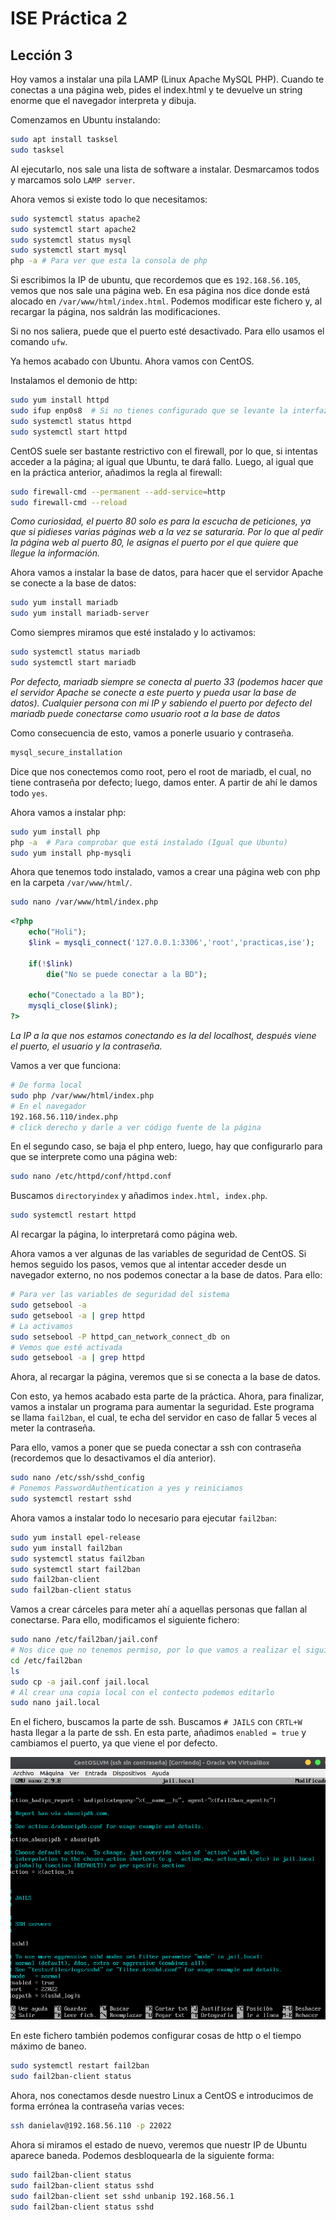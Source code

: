 # ISE Práctica 2

## Lección 3

Hoy vamos a instalar una pila LAMP (Linux Apache MySQL PHP). Cuando te conectas a una página web, pides el index.html y te devuelve un string enorme que el navegador interpreta y dibuja.

Comenzamos  en Ubuntu instalando:

```bash
sudo apt install tasksel
sudo tasksel
```

Al ejecutarlo, nos sale una lista de software a instalar. Desmarcamos todos y marcamos solo `LAMP server`.

Ahora vemos si existe todo lo que necesitamos:

```bash
sudo systemctl status apache2
sudo systemctl start apache2
sudo systemctl status mysql
sudo systemctl start mysql
php -a # Para ver que esta la consola de php
```

Si escribimos la IP de ubuntu, que recordemos que es `192.168.56.105`, vemos que nos sale una página web. En esa página nos dice donde está alocado en `/var/www/html/index.html`. Podemos modificar este fichero y, al recargar la página, nos saldrán las modificaciones.

Si no nos saliera, puede que el puerto esté desactivado. Para ello usamos el comando `ufw`.

Ya hemos acabado con Ubuntu. Ahora vamos con CentOS.

Instalamos el demonio de http:

```bash
sudo yum install httpd
sudo ifup enp0s8  # Si no tienes configurado que se levante la interfaz de red 
sudo systemctl status httpd
sudo systemctl start httpd
```

CentOS suele ser bastante restrictivo con el firewall, por lo que, si intentas acceder a la página; al igual que Ubuntu, te dará fallo. Luego, al igual que en la práctica anterior, añadimos la regla al firewall:

```bash
sudo firewall-cmd --permanent --add-service=http
sudo firewall-cmd --reload
```

*Como curiosidad, el puerto 80 solo es para la escucha de peticiones, ya que si pidieses varias páginas web a la vez se saturaría. Por lo que al pedir la página web al puerto 80, le asignas el puerto por el que quiere que llegue la información.*

Ahora vamos a instalar la base de datos, para hacer que el servidor Apache se conecte a la base de datos:

```bash
sudo yum install mariadb
sudo yum install mariadb-server
```

Como siempres miramos que esté instalado y lo activamos:

```bash
sudo systemctl status mariadb
sudo systemctl start mariadb
```

*Por defecto, mariadb siempre se conecta al puerto 33 (podemos hacer que el servidor Apache se conecte a este puerto y pueda usar la base de datos). Cualquier persona con mi IP y sabiendo el puerto por defecto del mariadb puede conectarse como usuario root a la base de datos*

Como consecuencia de esto, vamos a ponerle usuario y contraseña.

```bash
mysql_secure_installation
```

Dice que nos conectemos como root, pero el root de mariadb, el cual, no tiene contraseña por defecto; luego, damos enter. A partir de ahí le damos todo `yes`.

Ahora vamos a instalar php:

```bash
sudo yum install php
php -a  # Para comprobar que está instalado (Igual que Ubuntu)
sudo yum install php-mysqli
```

Ahora que tenemos todo instalado, vamos a crear una página web con php en la carpeta `/var/www/html/`.

```bash
sudo nano /var/www/html/index.php
```

```php
<?php
    echo("Holi");
    $link = mysqli_connect('127.0.0.1:3306','root','practicas,ise');

    if(!$link)
        die("No se puede conectar a la BD");

    echo("Conectado a la BD");
    mysqli_close($link);
?>
```

*La IP a la que nos estamos conectando es la del localhost, después viene el puerto, el usuario y la contraseña.*

Vamos a ver que funciona:

```bash
# De forma local
sudo php /var/www/html/index.php
# En el navegador
192.168.56.110/index.php
# click derecho y darle a ver código fuente de la página
```

En el segundo caso, se baja el php entero, luego, hay que configurarlo para que se interprete como una página web:

```bash
sudo nano /etc/httpd/conf/httpd.conf
```

Buscamos `directoryindex` y añadimos `index.html, index.php`.

```bash
sudo systemctl restart httpd
```

Al recargar la página, lo interpretará como página web.

Ahora vamos a ver algunas de las variables de seguridad de CentOS. Si hemos seguido los pasos, vemos que al intentar acceder desde un navegador externo, no nos podemos conectar a la base de datos. Para ello:

```bash
# Para ver las variables de seguridad del sistema
sudo getsebool -a
sudo getsebool -a | grep httpd
# La activamos
sudo setsebool -P httpd_can_network_connect_db on
# Vemos que esté activada
sudo getsebool -a | grep httpd
```

Ahora, al recargar la página, veremos que si se conecta a la base de datos.

Con esto, ya hemos acabado esta parte de la práctica. Ahora, para finalizar, vamos a instalar un programa para aumentar la seguridad. Este programa se llama `fail2ban`, el cual, te echa del servidor en caso de fallar 5 veces al meter la contraseña.

Para ello, vamos a poner que se pueda conectar a ssh con contraseña (recordemos que lo desactivamos el día anterior).

```bash
sudo nano /etc/ssh/sshd_config
# Ponemos PasswordAuthentication a yes y reiniciamos
sudo systemctl restart sshd
```

Ahora vamos a instalar todo lo necesario para ejecutar `fail2ban`:

```bash
sudo yum install epel-release
sudo yum install fail2ban
sudo systemctl status fail2ban
sudo systemctl start fail2ban
sudo fail2ban-client
sudo fail2ban-client status
```

Vamos a crear cárceles para meter ahí a aquellas personas que fallan al conectarse. Para ello, modificamos el siguiente fichero:

```bash
sudo nano /etc/fail2ban/jail.conf
# Nos dice que no tenemos permiso, por lo que vamos a realizar el siguiente truco
cd /etc/fail2ban
ls
sudo cp -a jail.conf jail.local
# Al crear una copia local con el contecto podemos editarlo
sudo nano jail.local
```

En el fichero, buscamos la parte de ssh. Buscamos `# JAILS` con `CRTL+W` hasta llegar a la parte de ssh. En esta parte, añadimos `enabled = true` y cambiamos el puerto, ya que viene el por defecto.

![Captura de pantalla de 2022-04-07 21-06-43.png](.sources/Captura%20de%20pantalla%20de%202022-04-07%2021-06-43.png)



En este fichero también podemos configurar cosas de http o el tiempo máximo de baneo.

```bash
sudo systemctl restart fail2ban
sudo fail2ban-client status
```

Ahora, nos conectamos desde nuestro Linux a CentOS e introducimos de forma errónea la contraseña varias veces:

```bash
ssh danielav@192.168.56.110 -p 22022
```

Ahora si miramos el estado de nuevo, veremos que nuestr IP de Ubuntu aparece baneda. Podemos desbloquearla de la siguiente forma:

```bash
sudo fail2ban-client status
sudo fail2ban-client status sshd
sudo fail2ban-client set sshd unbanip 192.168.56.1
sudo fail2ban-client status sshd
```
